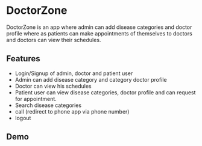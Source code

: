 # DoctorZone

DoctorZone is an app where admin can add disease categories and doctor profile where as patients can make appointments of themselves to doctors and doctors can view their schedules.  

## Features 
- Login/Signup of admin, doctor and patient user
- Admin can add disease category and category doctor profile
- Doctor can view his schedules 
- Patient user can view disease categories, doctor profile and can request for appointment.
- Search disease categories
- call (redirect to phone app via phone number) 
- logout

## Demo
